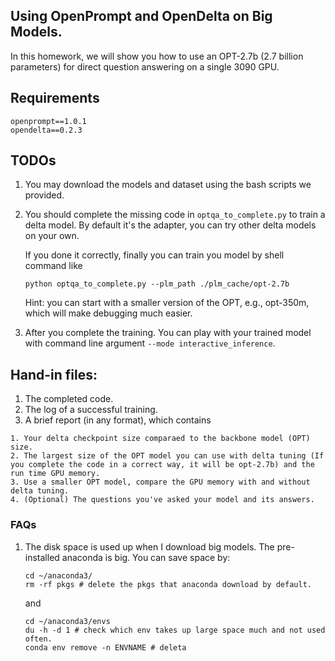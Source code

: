 
## Using OpenPrompt and OpenDelta on Big Models.

In this homework, we will show you how to use an OPT-2.7b (2.7 billion parameters) for direct question answering on a single 3090 GPU.

## Requirements
```
openprompt==1.0.1
opendelta==0.2.3
```

## TODOs

1. You may download the models and dataset using the bash scripts we provided.

2. You should complete the missing code in `optqa_to_complete.py` to train a delta model. By default it's the adapter, you can try other delta models on your own.

    If you done it correctly, finally you can train you model by shell command like
    ```
    python optqa_to_complete.py --plm_path ./plm_cache/opt-2.7b
    ```

    Hint: you can start with a smaller version of the OPT, e.g., opt-350m, which will make debugging much easier.

3. After you complete the training. You can play with your trained model with command line argument
`--mode interactive_inference`.


## Hand-in files:
1. The completed code.
2. The log of a successful training.
3. A brief report (in any format), which contains
```
1. Your delta checkpoint size comparaed to the backbone model (OPT) size.
2. The largest size of the OPT model you can use with delta tuning (If you complete the code in a correct way, it will be opt-2.7b) and the run time GPU memory.
3. Use a smaller OPT model, compare the GPU memory with and without delta tuning.
4. (Optional) The questions you've asked your model and its answers.
```

### FAQs
1. The disk space is used up when I download big models.
   The pre-installed anaconda is big. You can save space by:

    ```
    cd ~/anaconda3/
    rm -rf pkgs # delete the pkgs that anaconda download by default.
    ```
    and
    ```
    cd ~/anaconda3/envs
    du -h -d 1 # check which env takes up large space much and not used often.
    conda env remove -n ENVNAME # deleta
    ```
